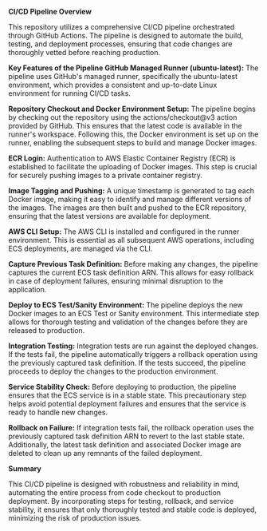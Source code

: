 **CI/CD Pipeline Overview**

This repository utilizes a comprehensive CI/CD pipeline orchestrated through GitHub Actions. The pipeline is designed to automate the build, testing, and deployment processes, ensuring that code changes are thoroughly vetted before reaching production.

**Key Features of the Pipeline GitHub Managed Runner (ubuntu-latest):**
The pipeline uses GitHub's managed runner, specifically the ubuntu-latest environment, which provides a consistent and up-to-date Linux environment for running CI/CD tasks.

**Repository Checkout and Docker Environment Setup:**
The pipeline begins by checking out the repository using the actions/checkout@v3 action provided by GitHub. This ensures that the latest code is available in the runner's workspace.
Following this, the Docker environment is set up on the runner, enabling the subsequent steps to build and manage Docker images.

**ECR Login:**
Authentication to AWS Elastic Container Registry (ECR) is established to facilitate the uploading of Docker images. This step is crucial for securely pushing images to a private container registry.

**Image Tagging and Pushing:**
A unique timestamp is generated to tag each Docker image, making it easy to identify and manage different versions of the images.
The images are then built and pushed to the ECR repository, ensuring that the latest versions are available for deployment.

**AWS CLI Setup:**
The AWS CLI is installed and configured in the runner environment. This is essential as all subsequent AWS operations, including ECS deployments, are managed via the CLI.

**Capture Previous Task Definition:**
Before making any changes, the pipeline captures the current ECS task definition ARN. This allows for easy rollback in case of deployment failures, ensuring minimal disruption to the application.

**Deploy to ECS Test/Sanity Environment:**
The pipeline deploys the new Docker images to an ECS Test or Sanity environment. This intermediate step allows for thorough testing and validation of the changes before they are released to production.

**Integration Testing:**
Integration tests are run against the deployed changes. If the tests fail, the pipeline automatically triggers a rollback operation using the previously captured task definition.
If the tests succeed, the pipeline proceeds to deploy the changes to the production environment.

**Service Stability Check:**
Before deploying to production, the pipeline ensures that the ECS service is in a stable state. This precautionary step helps avoid potential deployment failures and ensures that the service is ready to handle new changes.

**Rollback on Failure:**
If integration tests fail, the rollback operation uses the previously captured task definition ARN to revert to the last stable state. Additionally, the latest task definition and associated Docker image are deleted to clean up any remnants of the failed deployment.

**Summary**

This CI/CD pipeline is designed with robustness and reliability in mind, automating the entire process from code checkout to production deployment. By incorporating steps for testing, rollback, and service stability, it ensures that only thoroughly tested and stable code is deployed, minimizing the risk of production issues.
